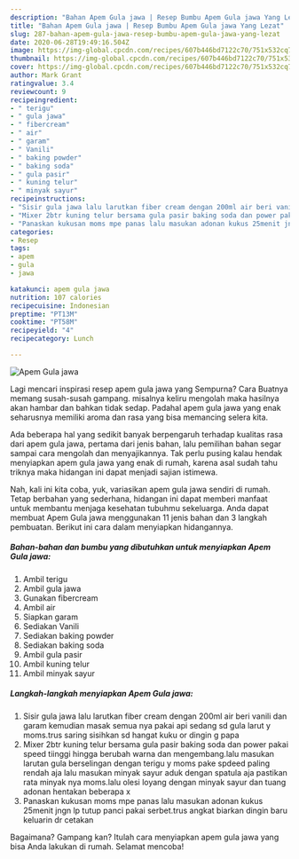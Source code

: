 ```yaml
---
description: "Bahan Apem Gula jawa | Resep Bumbu Apem Gula jawa Yang Lezat"
title: "Bahan Apem Gula jawa | Resep Bumbu Apem Gula jawa Yang Lezat"
slug: 287-bahan-apem-gula-jawa-resep-bumbu-apem-gula-jawa-yang-lezat
date: 2020-06-28T19:49:16.504Z
image: https://img-global.cpcdn.com/recipes/607b446bd7122c70/751x532cq70/apem-gula-jawa-foto-resep-utama.jpg
thumbnail: https://img-global.cpcdn.com/recipes/607b446bd7122c70/751x532cq70/apem-gula-jawa-foto-resep-utama.jpg
cover: https://img-global.cpcdn.com/recipes/607b446bd7122c70/751x532cq70/apem-gula-jawa-foto-resep-utama.jpg
author: Mark Grant
ratingvalue: 3.4
reviewcount: 9
recipeingredient:
- " terigu"
- " gula jawa"
- " fibercream"
- " air"
- " garam"
- " Vanili"
- " baking powder"
- " baking soda"
- " gula pasir"
- " kuning telur"
- " minyak sayur"
recipeinstructions:
- "Sisir gula jawa lalu larutkan fiber cream dengan 200ml air beri vanili dan garam kemudian masak semua nya pakai api sedang sd gula larut y moms.trus saring sisihkan sd hangat kuku or dingin g papa"
- "Mixer 2btr kuning telur bersama gula pasir baking soda dan power pakai speed tiinggi hingga berubah warna dan mengembang.lalu masukan larutan gula berselingan dengan terigu y moms pake spdeed paling rendah aja lalu masukan minyak sayur aduk dengan spatula aja pastikan rata minyak nya moms.lalu olesi loyang dengan minyak sayur dan tuang adonan hentakan beberapa x"
- "Panaskan kukusan moms mpe panas lalu masukan adonan kukus 25menit jngn lp tutup panci pakai serbet.trus angkat biarkan dingin baru keluarin dr cetakan"
categories:
- Resep
tags:
- apem
- gula
- jawa

katakunci: apem gula jawa 
nutrition: 107 calories
recipecuisine: Indonesian
preptime: "PT13M"
cooktime: "PT58M"
recipeyield: "4"
recipecategory: Lunch

---
```



![Apem Gula jawa](https://img-global.cpcdn.com/recipes/607b446bd7122c70/751x532cq70/apem-gula-jawa-foto-resep-utama.jpg)

Lagi mencari inspirasi resep apem gula jawa yang Sempurna? Cara Buatnya memang susah-susah gampang. misalnya keliru mengolah maka hasilnya akan hambar dan bahkan tidak sedap. Padahal apem gula jawa yang enak seharusnya memiliki aroma dan rasa yang bisa memancing selera kita.



Ada beberapa hal yang sedikit banyak berpengaruh terhadap kualitas rasa dari apem gula jawa, pertama dari jenis bahan, lalu pemilihan bahan segar sampai cara mengolah dan menyajikannya. Tak perlu pusing kalau hendak menyiapkan apem gula jawa yang enak di rumah, karena asal sudah tahu triknya maka hidangan ini dapat menjadi sajian istimewa.


Nah, kali ini kita coba, yuk, variasikan apem gula jawa sendiri di rumah. Tetap berbahan yang sederhana, hidangan ini dapat memberi manfaat untuk membantu menjaga kesehatan tubuhmu sekeluarga. Anda dapat membuat Apem Gula jawa menggunakan 11 jenis bahan dan 3 langkah pembuatan. Berikut ini cara dalam menyiapkan hidangannya.

<!--inarticleads1-->

##### Bahan-bahan dan bumbu yang dibutuhkan untuk menyiapkan Apem Gula jawa:

1. Ambil  terigu
1. Ambil  gula jawa
1. Gunakan  fibercream
1. Ambil  air
1. Siapkan  garam
1. Sediakan  Vanili
1. Sediakan  baking powder
1. Sediakan  baking soda
1. Ambil  gula pasir
1. Ambil  kuning telur
1. Ambil  minyak sayur




<!--inarticleads2-->

##### Langkah-langkah menyiapkan Apem Gula jawa:

1. Sisir gula jawa lalu larutkan fiber cream dengan 200ml air beri vanili dan garam kemudian masak semua nya pakai api sedang sd gula larut y moms.trus saring sisihkan sd hangat kuku or dingin g papa
1. Mixer 2btr kuning telur bersama gula pasir baking soda dan power pakai speed tiinggi hingga berubah warna dan mengembang.lalu masukan larutan gula berselingan dengan terigu y moms pake spdeed paling rendah aja lalu masukan minyak sayur aduk dengan spatula aja pastikan rata minyak nya moms.lalu olesi loyang dengan minyak sayur dan tuang adonan hentakan beberapa x
1. Panaskan kukusan moms mpe panas lalu masukan adonan kukus 25menit jngn lp tutup panci pakai serbet.trus angkat biarkan dingin baru keluarin dr cetakan




Bagaimana? Gampang kan? Itulah cara menyiapkan apem gula jawa yang bisa Anda lakukan di rumah. Selamat mencoba!
